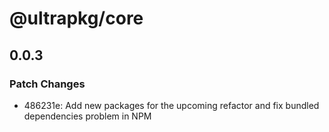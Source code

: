 # @ultrapkg/core

## 0.0.3

### Patch Changes

- 486231e: Add new packages for the upcoming refactor and fix bundled dependencies problem in NPM

